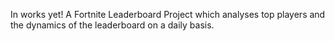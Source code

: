 In works yet! A Fortnite Leaderboard Project which analyses top players and the dynamics of the leaderboard on a daily basis.
